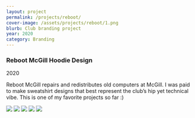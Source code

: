 ```yaml
---
layout: project
permalink: /projects/reboot/
cover-image: /assets/projects/reboot/1.png
blurb: Club branding project
year: 2020
category: Branding
---
```


### Reboot McGill Hoodie Design

2020

Reboot McGill repairs and redistributes old computers at McGill. I was paid to make sweatshirt designs that best represent the club’s hip yet technical vibe. This is one of my favorite projects so far :) 

<img src="../../assets/projects/reboot/images/1.png"/>

<img src="../../assets/projects/reboot/images/2.png"/>

<img src="../../assets/projects/reboot/images/3.png"/>

<img src="../../assets/projects/reboot/images/4.5.png"/>

<img src="../../assets/projects/reboot/images/6.png"/>